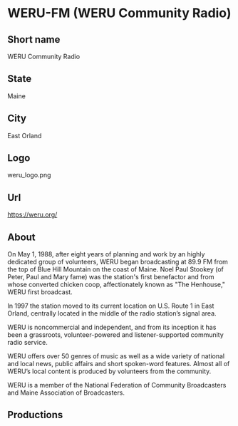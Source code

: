 # WERU-FM (WERU Community Radio)

## Short name

WERU Community Radio

## State

Maine

## City

East Orland

## Logo

weru\_logo.png

## Url

https://weru.org/

## About

On May 1, 1988, after eight years of planning and work by an highly
dedicated group of volunteers, WERU began broadcasting at 89.9 FM from the top
of Blue Hill Mountain on the coast of Maine. Noel Paul Stookey (of Peter, Paul
and Mary fame) was the station's first benefactor and from whose converted chicken
coop, affectionately known as "The Henhouse," WERU first broadcast. 

In 1997
the station moved to its current location on U.S. Route 1 in East Orland, centrally
located in the middle of the radio station’s signal area. 

WERU is noncommercial
and independent, and from its inception it has been a grassroots, volunteer-powered
and listener-supported community radio service.

WERU offers over 50 genres of
music as well as a wide variety of national and local news, public affairs and
short spoken-word features.  Almost all of WERU’s local content is produced by
volunteers from the community. 

WERU is a member of the National Federation of
Community Broadcasters and Maine Association of Broadcasters.


## Productions


